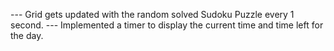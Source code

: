--- Grid gets updated with the random solved Sudoku Puzzle every 1 second. 
--- Implemented a timer to display the current time and time left for the day.
